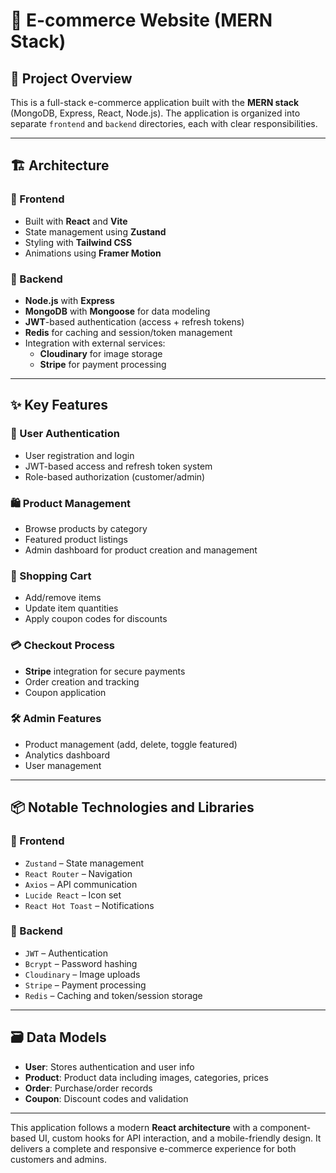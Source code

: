 # 🛒 E-commerce Website (MERN Stack)

## 📄 Project Overview
This is a full-stack e-commerce application built with the **MERN stack** (MongoDB, Express, React, Node.js). The application is organized into separate `frontend` and `backend` directories, each with clear responsibilities.

---

## 🏗️ Architecture

### 🔹 Frontend
- Built with **React** and **Vite**  
- State management using **Zustand**  
- Styling with **Tailwind CSS**  
- Animations using **Framer Motion**  

### 🔹 Backend
- **Node.js** with **Express**  
- **MongoDB** with **Mongoose** for data modeling  
- **JWT**-based authentication (access + refresh tokens)  
- **Redis** for caching and session/token management  
- Integration with external services:
  - **Cloudinary** for image storage  
  - **Stripe** for payment processing  

---

## ✨ Key Features

### 👥 User Authentication
- User registration and login  
- JWT-based access and refresh token system  
- Role-based authorization (customer/admin)  

### 🛍️ Product Management
- Browse products by category  
- Featured product listings  
- Admin dashboard for product creation and management  

### 🛒 Shopping Cart
- Add/remove items  
- Update item quantities  
- Apply coupon codes for discounts  

### 💳 Checkout Process
- **Stripe** integration for secure payments  
- Order creation and tracking  
- Coupon application  

### 🛠️ Admin Features
- Product management (add, delete, toggle featured)  
- Analytics dashboard  
- User management  

---

## 📦 Notable Technologies and Libraries

### 🔹 Frontend
- `Zustand` – State management  
- `React Router` – Navigation  
- `Axios` – API communication  
- `Lucide React` – Icon set  
- `React Hot Toast` – Notifications  

### 🔹 Backend
- `JWT` – Authentication  
- `Bcrypt` – Password hashing  
- `Cloudinary` – Image uploads  
- `Stripe` – Payment processing  
- `Redis` – Caching and token/session storage  

---

## 🗃️ Data Models
- **User**: Stores authentication and user info  
- **Product**: Product data including images, categories, prices  
- **Order**: Purchase/order records  
- **Coupon**: Discount codes and validation  

---

This application follows a modern **React architecture** with a component-based UI, custom hooks for API interaction, and a mobile-friendly design. It delivers a complete and responsive e-commerce experience for both customers and admins.
